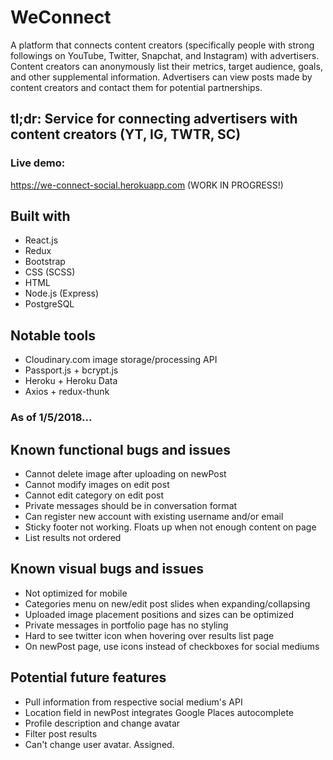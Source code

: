 # WeConnect

A platform that connects content creators
(specifically people with strong followings on YouTube, Twitter, Snapchat, and Instagram) with advertisers.
Content creators can anonymously list their metrics, target audience, goals, and other supplemental information.
Advertisers can view posts made by content creators and contact them for potential partnerships.

## tl;dr: Service for connecting advertisers with content creators (YT, IG, TWTR, SC)

### Live demo: 
<https://we-connect-social.herokuapp.com> (WORK IN PROGRESS!)

## Built with
* React.js
* Redux
* Bootstrap
* CSS (SCSS)
* HTML
* Node.js (Express)
* PostgreSQL

## Notable tools
* Cloudinary.com image storage/processing API
* Passport.js + bcrypt.js
* Heroku + Heroku Data
* Axios + redux-thunk


### As of 1/5/2018...
## Known functional bugs and issues
* Cannot delete image after uploading on newPost
* Cannot modify images on edit post
* Cannot edit category on edit post
* Private messages should be in conversation format
* Can register new account with existing username and/or email
* Sticky footer not working. Floats up when not enough content on page
* List results not ordered

## Known visual bugs and issues
* Not optimized for mobile
* Categories menu on new/edit post slides when expanding/collapsing
* Uploaded image placement positions and sizes can be optimized
* Private messages in portfolio page has no styling
* Hard to see twitter icon when hovering over results list page
* On newPost page, use icons instead of checkboxes for social mediums

## Potential future features
* Pull information from respective social medium's API
* Location field in newPost integrates Google Places autocomplete
* Profile description and change avatar
* Filter post results
* Can't change user avatar. Assigned.
